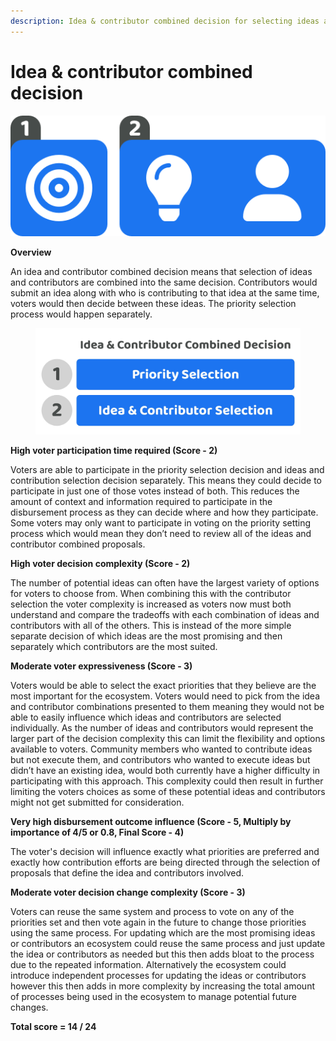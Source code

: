 ```yaml
---
description: Idea & contributor combined decision for selecting ideas and contributors
---
```


# Idea & contributor combined decision

![](../../.gitbook/assets/idea-contributor-combined-process.png)



**Overview**

An idea and contributor combined decision means that selection of ideas and contributors are combined into the same decision. Contributors would submit an idea along with who is contributing to that idea at the same time, voters would then decide between these ideas. The priority selection process would happen separately.

<div align="left">

<figure><img src="../../.gitbook/assets/idea-contributor-combined-decision.jpg" alt="" width="563"><figcaption></figcaption></figure>

</div>



**High voter participation time required (Score - 2)**

Voters are able to participate in the priority selection decision and ideas and contribution selection decision separately. This means they could decide to participate in just one of those votes instead of both. This reduces the amount of context and information required to participate in the disbursement process as they can decide where and how they participate. Some voters may only want to participate in voting on the priority setting process which would mean they don’t need to review all of the ideas and contributor combined proposals.



**High voter decision complexity (Score - 2)**

The number of potential ideas can often have the largest variety of options for voters to choose from. When combining this with the contributor selection the voter complexity is increased as voters now must both understand and compare the tradeoffs with each combination of ideas and contributors with all of the others. This is instead of the more simple separate decision of which ideas are the most promising and then separately which contributors are the most suited.



**Moderate voter expressiveness (Score - 3)**

Voters would be able to select the exact priorities that they believe are the most important for the ecosystem. Voters would need to pick from the idea and contributor combinations presented to them meaning they would not be able to easily influence which ideas and contributors are selected individually. As the number of ideas and contributors would represent the larger part of the decision complexity this can limit the flexibility and options available to voters. Community members who wanted to contribute ideas but not execute them, and contributors who wanted to execute ideas but didn’t have an existing idea, would both currently have a higher difficulty in participating with this approach. This complexity could then result in further limiting the voters choices as some of these potential ideas and contributors might not get submitted for consideration.



**Very high disbursement outcome influence (Score - 5, Multiply by importance of 4/5 or 0.8, Final Score - 4)**

The voter's decision will influence exactly what priorities are preferred and exactly how contribution efforts are being directed through the selection of proposals that define the idea and contributors involved.



**Moderate voter decision change complexity (Score - 3)**

Voters can reuse the same system and process to vote on any of the priorities set and then vote again in the future to change those priorities using the same process. For updating which are the most promising ideas or contributors an ecosystem could reuse the same process and just update the idea or contributors as needed but this then adds bloat to the process due to the repeated information. Alternatively the ecosystem could introduce independent processes for updating the ideas or contributors however this then adds in more complexity by increasing the total amount of processes being used in the ecosystem to manage potential future changes.



**Total score = 14 / 24**
